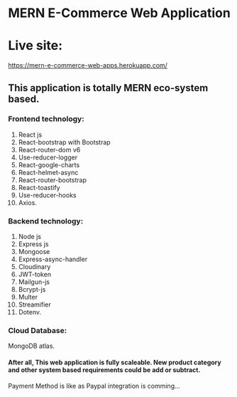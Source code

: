 # MERN E-Commerce Web Application

# Live site: 
https://mern-e-commerce-web-apps.herokuapp.com/

## This application is totally MERN eco-system based.

### Frontend technology:
1. React js
2. React-bootstrap with Bootstrap
3. React-router-dom v6 
4. Use-reducer-logger
5. React-google-charts
6. React-helmet-async
7. React-router-bootstrap
8. React-toastify
9. Use-reducer-hooks
10. Axios.

### Backend technology:
1. Node js 
2. Express js
3. Mongoose
4. Express-async-handler
5. Cloudinary
6. JWT-token
7. Mailgun-js
8. Bcrypt-js
9. Multer
10. Streamifier
11. Dotenv.

### Cloud Database:
MongoDB atlas.

#### After all, This web application is fully scaleable. New product category and other system based requirements could be add or subtract.
Payment Method is like as Paypal integration is comming...
